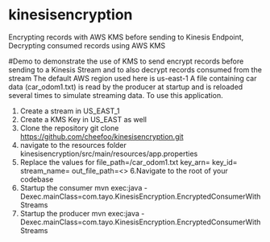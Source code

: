 # kinesisencryption
Encrypting records with AWS KMS before sending to Kinesis Endpoint, Decrypting consumed records using AWS KMS

#Demo to demonstrate the use of KMS to send encrypt records before sending to a Kinesis Stream and to also decrypt records consumed from the stream
The default AWS region used here is us-east-1 
A file containing car data (car_odom1.txt) is read by the producer at startup and is reloaded several times to simulate streaming data.
To use this application.
1. Create a stream in US_EAST_1 
2. Create a KMS Key in US_EAST as well
3. Clone the repository
git clone https://github.com/cheefoo/kinesisencryption.git
4. navigate to the resources folder kinesisencryption/src/main/resources/app.properties
5. Replace the values for 
file_path=/<path to >car_odom1.txt
key_arn=<Your KEY_ARN>
key_id=<Your KEY_ID>
stream_name=<Your Stream Name>
out_file_path=<>
6.Navigate to the root of your codebase
7. Startup the consumer
 mvn exec:java -Dexec.mainClass=com.tayo.KinesisEncryption.EncryptedConsumerWithStreams
8. Startup the producer
 mvn exec:java -Dexec.mainClass=com.tayo.KinesisEncryption.EncryptedConsumerWithStreams
